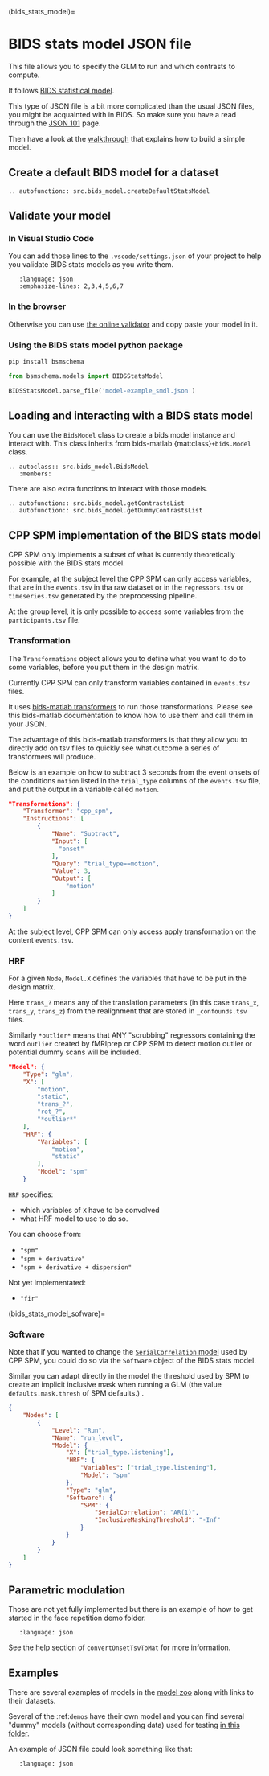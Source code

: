(bids_stats_model)=

# BIDS stats model JSON file

This file allows you to specify the GLM to run and which contrasts to compute.

It follows
[BIDS statistical model](https://bids-standard.github.io/stats-models/index.html).

This type of JSON file is a bit more complicated than the usual JSON files, you
might be acquainted with in BIDS. So make sure you have a read through the
[JSON 101](https://bids-standard.github.io/stats-models/json_101.html) page.

Then have a look at the
[walkthrough](https://bids-standard.github.io/stats-models/walkthrough-1.html)
that explains how to build a simple model.

## Create a default BIDS model for a dataset

```{eval-rst}
.. autofunction:: src.bids_model.createDefaultStatsModel
```

## Validate your model

### In Visual Studio Code

You can add those lines to the `.vscode/settings.json` of your project to help
you validate BIDS stats models as you write them.

```{literalinclude} ../../.vscode/settings.json
   :language: json
   :emphasize-lines: 2,3,4,5,6,7
```

### In the browser

Otherwise you can use
[the online validator](https://bids-standard.github.io/stats-models/validator.html)
and copy paste your model in it.

### Using the BIDS stats model python package

```bash
pip install bsmschema
```

```python
from bsmschema.models import BIDSStatsModel

BIDSStatsModel.parse_file('model-example_smdl.json')
```

## Loading and interacting with a BIDS stats model

You can use the `BidsModel` class to create a bids model instance and interact
with. This class inherits from bids-matlab {mat:class}`+bids.Model` class.

```{eval-rst}
.. autoclass:: src.bids_model.BidsModel
   :members:
```

There are also extra functions to interact with those models.

```{eval-rst}
.. autofunction:: src.bids_model.getContrastsList
.. autofunction:: src.bids_model.getDummyContrastsList
```

## CPP SPM implementation of the BIDS stats model

CPP SPM only implements a subset of what is currently theoretically possible
with the BIDS stats model.

For example, at the subject level the CPP SPM can only access variables, that
are in the `events.tsv` in tha raw dataset or in the `regressors.tsv` or
`timeseries.tsv` generated by the preprocessing pipeline.

At the group level, it is only possible to access some variables from the
`participants.tsv` file.

### Transformation

The `Transformations` object allows you to define what you want to do to some
variables, before you put them in the design matrix.

Currently CPP SPM can only transform variables contained in `events.tsv` files.

It uses
[bids-matlab transformers](https://bids-matlab.readthedocs.io/en/latest/transformers.html)
to run those transformations. Please see this bids-matlab documentation to know
how to use them and call them in your JSON.

The advantage of this bids-matlab transformers is
that they allow you to directly add on tsv files to quickly see
what outcome a series of transformers will produce.

Below is an example on how to subtract 3 seconds from the event onsets of the
conditions `motion` listed in the `trial_type` columns of the `events.tsv` file,
and put the output in a variable called `motion`.

```json
"Transformations": {
    "Transformer": "cpp_spm",
    "Instructions": [
        {
            "Name": "Subtract",
            "Input": [
              "onset"
            ],
            "Query": "trial_type==motion",
            "Value": 3,
            "Output": [
                "motion"
            ]
        }
    ]
}
```

At the subject level, CPP SPM can only access apply transformation on the
content `events.tsv`.

### HRF

For a given `Node`, `Model.X` defines the variables that have to be put in the
design matrix.

Here `trans_?` means any of the translation parameters (in this case `trans_x`,
`trans_y`, `trans_z`) from the realignment that are stored in `_confounds.tsv`
files.

Similarly `*outlier*` means that ANY "scrubbing" regressors containing the word
`outlier` created by fMRIprep or CPP SPM to detect motion outlier or potential
dummy scans will be included.

```json
"Model": {
    "Type": "glm",
    "X": [
        "motion",
        "static",
        "trans_?",
        "rot_?",
        "*outlier*"
    ],
    "HRF": {
        "Variables": [
            "motion",
            "static"
        ],
        "Model": "spm"
    }
```

`HRF` specifies:

-   which variables of `X` have to be convolved
-   what HRF model to use to do so.

You can choose from:

-   `"spm"`
-   `"spm + derivative"`
-   `"spm + derivative + dispersion"`

Not yet implementated:

-   `"fir"`

(bids_stats_model_sofware)=

### Software
<!-- markdown-link-check-disable -->
Note that if you wanted to change the
[`SerialCorrelation` model](auto_correlation_model) used by CPP SPM, you could
do so via the `Software` object of the BIDS stats model.
<!-- markdown-link-check-enable -->

Similar you can adapt directly in the model the threshold used by SPM to create
an implicit inclusive mask when running a GLM (the value `defaults.mask.thresh`
of SPM defaults.) .

```json
{
    "Nodes": [
        {
            "Level": "Run",
            "Name": "run_level",
            "Model": {
                "X": ["trial_type.listening"],
                "HRF": {
                    "Variables": ["trial_type.listening"],
                    "Model": "spm"
                },
                "Type": "glm",
                "Software": {
                    "SPM": {
                        "SerialCorrelation": "AR(1)",
                        "InclusiveMaskingThreshold": "-Inf"
                    }
                }
            }
        }
    ]
}
```

## Parametric modulation

Those are not yet fully implemented but there is an example of how to get
started in the face repetition demo folder.

```{literalinclude} ../../demos/face_repetition/models/model-faceRepetitionParametric_smdl.json
   :language: json
```

See the help section of `convertOnsetTsvToMat` for more information.

## Examples

There are several examples of models in the
[model zoo](https://github.com/bids-standard/model-zoo) along with links to
their datasets.

Several of the :ref:`demos` have their own model and you can find several
"dummy" models (without corresponding data) used for testing
[in this folder](https://github.com/cpp-lln-lab/CPP_SPM/tree/dev/tests/dummyData/models).

An example of JSON file could look something like that:

```{literalinclude} ../../tests/dummyData/models/model-vislocalizer_smdl.json
   :language: json
```
